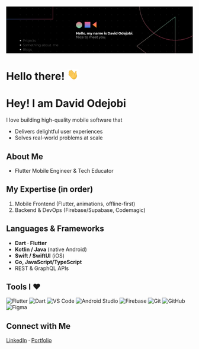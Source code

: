 [![Header](https://github.com/davidaodejobi/davidaodejobi/blob/main/readme-header.png "Header")](https://www.linkedin.com/in/iamdavidodejobi/)

# Hello there! <img src="https://github.com/davidaodejobi/davidaodejobi/blob/main/wave.gif" width="30px" height="30px" />

# Hey! I am David Odejobi

I love building high-quality mobile software that  

- Delivers delightful user experiences  
- Solves real-world problems at scale  

## About Me
- Flutter Mobile Engineer & Tech Educator  

## My Expertise (in order)
1. Mobile Frontend (Flutter, animations, offline-first)  
2. Backend & DevOps (Firebase/Supabase, Codemagic)  

## Languages & Frameworks
- **Dart · Flutter**  
- **Kotlin / Java** (native Android)  
- **Swift / SwiftUI** (iOS)  
- **Go, JavaScript/TypeScript**  
- REST & GraphQL APIs  

## Tools I ❤️
![Flutter](https://img.icons8.com/color/48/000000/flutter.png)
![Dart](https://img.icons8.com/color/48/000000/dart.png)
![VS Code](https://img.icons8.com/color/48/000000/visual-studio-code-2019.png)
![Android Studio](https://img.icons8.com/color/48/000000/android-studio--v3.png)
![Firebase](https://img.icons8.com/color/48/000000/firebase.png)
![Git](https://img.icons8.com/color/48/000000/git.png)
![GitHub](https://img.icons8.com/fluent/48/000000/github.png)
![Figma](https://img.icons8.com/color/48/000000/figma.png)

## Connect with Me
[LinkedIn](https://www.linkedin.com/in/iamdavidodejobi/) · [Portfolio]([https://twitter.com/iamDavidOdejobi](https://davidodejobi.tech/))

